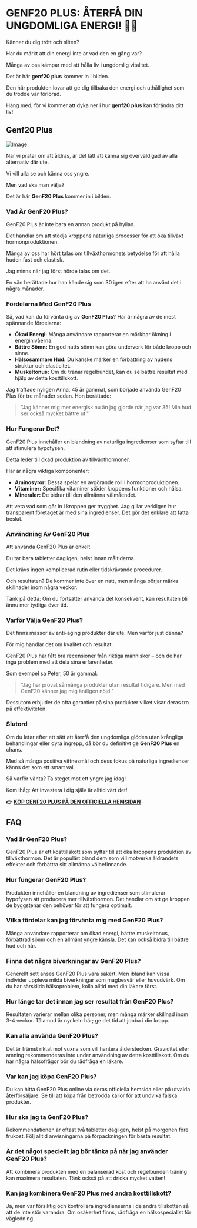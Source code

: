 # GENF20 PLUS: ÅTERFÅ DIN UNGDOMLIGA ENERGI! 💪✨

Känner du dig trött och sliten? 

Har du märkt att din energi inte är vad den en gång var? 

Många av oss kämpar med att hålla liv i ungdomlig vitalitet. 

Det är här **genf20 plus** kommer in i bilden. 

Den här produkten lovar att ge dig tillbaka den energi och uthållighet som du trodde var förlorad. 

Häng med, för vi kommer att dyka ner i hur **genf20 plus** kan förändra ditt liv!

## Genf20 Plus

[![Image](https://www2.sellhealth.com/21/1a_300x250.jpg)](https://gchaffi.com/6MJmtgAF)

När vi pratar om att åldras, är det lätt att känna sig överväldigad av alla alternativ där ute. 

Vi vill alla se och känna oss yngre. 

Men vad ska man välja? 

Det är här **GenF20 Plus** kommer in i bilden.

### Vad Är GenF20 Plus?

GenF20 Plus är inte bara en annan produkt på hyllan. 

Det handlar om att stödja kroppens naturliga processer för att öka tillväxt hormonproduktionen. 

Många av oss har hört talas om tillväxthormonets betydelse för att hålla huden fast och elastisk.

Jag minns när jag först hörde talas om det. 

En vän berättade hur han kände sig som 30 igen efter att ha använt det i några månader.

### Fördelarna Med GenF20 Plus

Så, vad kan du förvänta dig av **GenF20 Plus**? Här är några av de mest spännande fördelarna:

- **Ökad Energi:** Många användare rapporterar en märkbar ökning i energinivåerna.
- **Bättre Sömn:** En god natts sömn kan göra underverk för både kropp och sinne.
- **Hälsosammare Hud:** Du kanske märker en förbättring av hudens struktur och elasticitet.
- **Muskeltonus:** Om du tränar regelbundet, kan du se bättre resultat med hjälp av detta kosttillskott.

Jag träffade nyligen Anna, 45 år gammal, som började använda GenF20 Plus för tre månader sedan. Hon berättade:

> "Jag känner mig mer energisk nu än jag gjorde när jag var 35! Min hud ser också mycket bättre ut."

### Hur Fungerar Det?

GenF20 Plus innehåller en blandning av naturliga ingredienser som syftar till att stimulera hypofysen. 

Detta leder till ökad produktion av tillväxthormoner.

Här är några viktiga komponenter:

- **Aminosyror:** Dessa spelar en avgörande roll i hormonproduktionen.
- **Vitaminer:** Specifika vitaminer stöder kroppens funktioner och hälsa.
- **Mineraler:** De bidrar till den allmänna välmåendet.

Att veta vad som går in i kroppen ger trygghet. Jag gillar verkligen hur transparent företaget är med sina ingredienser. Det gör det enklare att fatta beslut.

### Användning Av GenF20 Plus

Att använda GenF20 Plus är enkelt. 

Du tar bara tabletter dagligen, helst innan måltiderna. 

Det krävs ingen komplicerad rutin eller tidskrävande procedurer.

Och resultaten? De kommer inte över en natt, men många börjar märka skillnader inom några veckor.

Tänk på detta: Om du fortsätter använda det konsekvent, kan resultaten bli ännu mer tydliga över tid.

### Varför Välja GenF20 Plus?

Det finns massor av anti-aging produkter där ute. Men varför just denna?

För mig handlar det om kvalitet och resultat. 

GenF20 Plus har fått bra recensioner från riktiga människor – och de har inga problem med att dela sina erfarenheter.

Som exempel sa Peter, 50 år gammal:

> "Jag har provat så många produkter utan resultat tidigare. Men med GenF20 känner jag mig äntligen nöjd!"

Dessutom erbjuder de ofta garantier på sina produkter vilket visar deras tro på effektiviteten.

### Slutord

Om du letar efter ett sätt att återfå den ungdomliga glöden utan krångliga behandlingar eller dyra ingrepp, då bör du definitivt ge **GenF20 Plus** en chans.

Med så många positiva vittnesmål och dess fokus på naturliga ingredienser känns det som ett smart val.

Så varför vänta? Ta steget mot ett yngre jag idag!

Kom ihåg: Att investera i dig själv är alltid värt det!



**👉 [KÖP GENF20 PLUS PÅ DEN OFFICIELLA HEMSIDAN](https://gchaffi.com/6MJmtgAF)**

## FAQ

### Vad är GenF20 Plus?
GenF20 Plus är ett kosttillskott som syftar till att öka kroppens produktion av tillväxthormon. Det är populärt bland dem som vill motverka åldrandets effekter och förbättra sitt allmänna välbefinnande.

### Hur fungerar GenF20 Plus?
Produkten innehåller en blandning av ingredienser som stimulerar hypofysen att producera mer tillväxthormon. Det handlar om att ge kroppen de byggstenar den behöver för att fungera optimalt.

### Vilka fördelar kan jag förvänta mig med GenF20 Plus?
Många användare rapporterar om ökad energi, bättre muskeltonus, förbättrad sömn och en allmänt yngre känsla. Det kan också bidra till bättre hud och hår.

### Finns det några biverkningar av GenF20 Plus?
Generellt sett anses GenF20 Plus vara säkert. Men ibland kan vissa individer uppleva milda biverkningar som magbesvär eller huvudvärk. Om du har särskilda hälsoproblem, kolla alltid med din läkare först.

### Hur länge tar det innan jag ser resultat från GenF20 Plus?
Resultaten varierar mellan olika personer, men många märker skillnad inom 3-4 veckor. Tålamod är nyckeln här; ge det tid att jobba i din kropp.

### Kan alla använda GenF20 Plus?
Det är främst riktat mot vuxna som vill hantera ålderstecken. Graviditet eller amning rekommenderas inte under användning av detta kosttillskott. Om du har några hälsofrågor bör du rådfråga en läkare.

### Var kan jag köpa GenF20 Plus?
Du kan hitta GenF20 Plus online via deras officiella hemsida eller på utvalda återförsäljare. Se till att köpa från betrodda källor för att undvika falska produkter.

### Hur ska jag ta GenF20 Plus?
Rekommendationen är oftast två tabletter dagligen, helst på morgonen före frukost. Följ alltid anvisningarna på förpackningen för bästa resultat.

### Är det något speciellt jag bör tänka på när jag använder GenF20 Plus?
Att kombinera produkten med en balanserad kost och regelbunden träning kan maximera resultaten. Tänk också på att dricka mycket vatten!

### Kan jag kombinera GenF20 Plus med andra kosttillskott?
Ja, men var försiktig och kontrollera ingredienserna i de andra tillskotten så att de inte stör varandra. Om osäkerhet finns, rådfråga en hälsospecialist för vägledning.